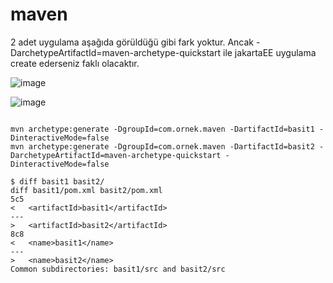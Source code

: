 # maven

2 adet uygulama aşağıda görüldüğü gibi fark yoktur. Ancak -DarchetypeArtifactId=maven-archetype-quickstart ile jakartaEE uygulama create ederseniz faklı olacaktır. 

![image](https://user-images.githubusercontent.com/9527118/169993701-9819c379-c25f-45a5-aab7-c15a75fe2869.png)

![image](https://user-images.githubusercontent.com/9527118/169993325-945049d1-ea97-4e01-bf99-78c8a049e79d.png)


```

mvn archetype:generate -DgroupId=com.ornek.maven -DartifactId=basit1 -DinteractiveMode=false
mvn archetype:generate -DgroupId=com.ornek.maven -DartifactId=basit2 -DarchetypeArtifactId=maven-archetype-quickstart -DinteractiveMode=false

$ diff basit1 basit2/
diff basit1/pom.xml basit2/pom.xml
5c5
<   <artifactId>basit1</artifactId>
---
>   <artifactId>basit2</artifactId>
8c8
<   <name>basit1</name>
---
>   <name>basit2</name>
Common subdirectories: basit1/src and basit2/src

```


